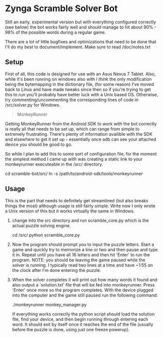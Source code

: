 Zynga Scramble Solver Bot
=========================
Still an early, experimental version but with everything configured correctly
(see below) the bot works fairly well and should manage to hit about 90% - 98% 
of the possible words during a regular game. 

There are a lot of little bugfixes and optimizations that need to be done that
I'll do my best to document/implement. Make sure to read /doc/notes.txt 


Setup
-----
First of all, this code is designed for use with an Asus Nexus 7 Tablet. Also, 
while it's been running on windows also with *I think* the only modification 
being the bytemapping in the dictionary file, (for some reason) I've moved back
to Linux and have made tweaks since then so if you're trying to get this to run
you'll probably have better luck with a Unix based OS. Otherwise, try 
commenting/uncommenting the corresponding lines of code in /src/solver.py for
Windows.

> MonkeyRunner

Getting MonkeyRunner from the Android SDK to work with the bot correctly is
really all that needs to be set up, which can range from simple to extremely
frustrating. There's plenty of information availible with the SDK and elsewhere 
to get it set up - essentially once adb can see your attached device you should 
be good to go.

So while I plan to add this to some sort of configuration file, for the moment 
the simplest method I came up with was creating a static link to your
monkeyrunner executeable in the /src/ directory.

cd scramble-bot/src/
ln -s /path/to/android-sdk/tools/monkeyrunner


Usage
-----
This is the part that needs to definitely get streamlined (but also breaks 
things the most) although usage is still fairly simple. Write now I only wrote
a Unix version of this but it works virtually the same in Windows.

1. change into the src directory and run scramble_core.py which is the actual 
   puzzle solving engine.
   
   cd /src/
   python scramble_core.py
   
2. Now the program should prompt you to input the puzzle letters. Start a game 
   and quickly try to memorize a line or two and then pause and type it in. 
   Repeat until you have all 16 letters and then hit 'Enter' to run the 
   program. NOTE: you should be leaving the game paused while the solver is 
   running. I typically read two lines at a time and have ~1:55 on the clock 
   after I'm done entering the puzzle.

3. When the solver completes it will print out how many words it found and also
   output a 'solution.txt' file that will be fed into monkeyrunner. Press 
   'Enter' once more so the program completes. With the device plugged into the 
   computer and the game still paused run the following command:
   
   ./monkeyrunner monkey_manager.py
   
   If everything works correctly the python script should load the solution 
   file, find your device, and then begin running through entering each word. It
   should exit by itself once it reaches the end of the file (usually before the
   puzzle is done, using just one freeze powerup).
